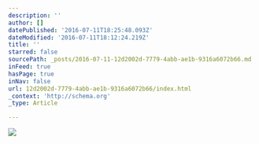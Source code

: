 ```yaml
---
description: ''
author: []
datePublished: '2016-07-11T18:25:48.093Z'
dateModified: '2016-07-11T18:12:24.219Z'
title: ''
starred: false
sourcePath: _posts/2016-07-11-12d2002d-7779-4abb-ae1b-9316a6072b66.md
inFeed: true
hasPage: true
inNav: false
url: 12d2002d-7779-4abb-ae1b-9316a6072b66/index.html
_context: 'http://schema.org'
_type: Article

---
```

![](https://the-grid-user-content.s3-us-west-2.amazonaws.com/592ae721-cd43-4a06-bebb-80b6144eff95.jpg)